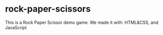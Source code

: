 # rock-paper-scissors
This is a Rock Paper Scissor demo game. We made it with: HTML&amp;CSS, and JavaScript
